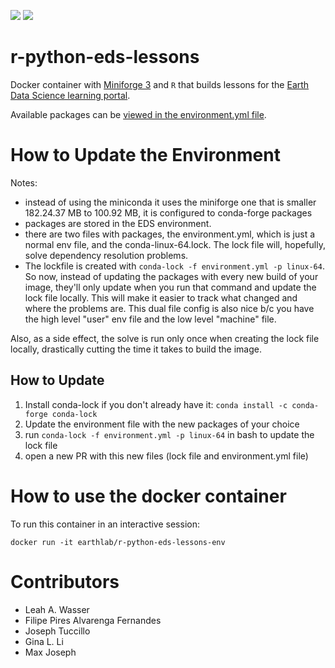 [![](https://images.microbadger.com/badges/image/earthlab/r-python-eds-lessons-env.svg)](https://microbadger.com/images/earthlab/r-python-eds-lessons-env "build specs for the eds-lessons environment")
[![](https://images.microbadger.com/badges/version/earthlab/r-python-eds-lessons-env.svg)](https://microbadger.com/images/earthlab/r-python-eds-lessons-env "Version")


# r-python-eds-lessons

Docker container with [Miniforge 3](https://github.com/conda-forge/miniforge) and `R` that builds lessons for the [Earth Data Science learning portal](https://www.earthdatascience.org).

Available packages can be [viewed in the environment.yml file](https://github.com/earthlab/r-python-eds-lessons/environment.yml).

# How to Update the Environment

Notes:
* instead of using the miniconda it uses the miniforge one that is smaller 182.24.37 MB to 100.92 MB, it is configured to conda-forge packages
* packages are stored in the EDS environment.
* there are two files with packages, the environment.yml, which is just a normal env file, and the conda-linux-64.lock. The lock file will, hopefully, solve dependency resolution problems.
* The lockfile is created with `conda-lock -f environment.yml -p linux-64`. So now, instead of updating the packages with every new build of your image, they'll only update when you run that command and update the lock file locally. This will make it easier to track what changed and where the problems are. This dual file config is also nice b/c you have the high level "user" env file and the low level "machine" file.

Also, as a side effect, the solve is run only once when creating the lock file locally, drastically cutting the time it takes to build the image.

## How to Update

1. Install conda-lock if you don't already have it: `conda install -c conda-forge conda-lock`
2. Update the environment file with the new packages of your choice
3. run `conda-lock -f environment.yml -p linux-64` in bash to update the lock  file
4. open a new PR with  this new files (lock file and environment.yml file)

# How to use the docker container

To run this container in an interactive session:

```
docker run -it earthlab/r-python-eds-lessons-env
```

# Contributors

- Leah A. Wasser
- Filipe Pires Alvarenga Fernandes
- Joseph Tuccillo
- Gina L. Li
- Max Joseph

